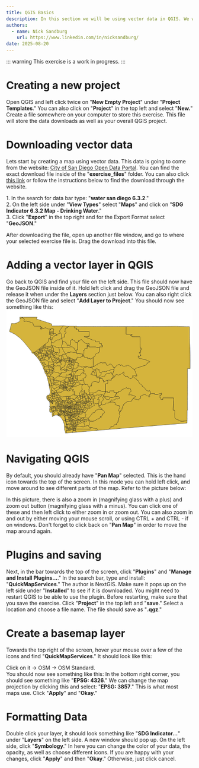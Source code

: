 ```yaml
---
title: QGIS Basics
description: In this section we will be using vector data in QGIS. We will also be learning basic things in QGIS.
authors:
  - name: Nick Sandburg
    url: https://www.linkedin.com/in/nicksandburg/
date: 2025-08-20
---
```


::: warning
This exercise is a work in progress.
:::

<h1>Creating a new project</h1>
<p> Open QGIS and left click twice on "<b>New Empty Project</b>" under "<b>Project Templates</b>." You can also click on "<b>Project</b>" in the top left and select "<b>New.</b>" Create a file somewhere on your computer to store this exercise. This file will store the data downloads as well as your overall QGIS project. </p>

<h1>Downloading vector data</h1>
<p> Lets start by creating a map using vector data. This data is going to come from the website: <a href="https://www.inaturalist.org/"> City of San Diego Open Data Portal</a>. You can find the exact download file inside of the "<b>exercise_files</b>" folder. You can also click <a href="https://opendata.sandag.org/Sustainable-Development-Goals/SDG-Indicator-6-3-2-Map-Drinking-Water/ig5f-77ey"> this link</a> or follow the instructions below to find the download through the website.</p>

<p>1. In the search for data bar type: "<b>water san diego 6.3.2</b>." <br>
2. On the left side under "<b>View Types</b>" select "<b>Maps</b>" and click on "<b>SDG Indicator 6.3.2 Map - Drinking Water</b>." <br>
3. Click "<b>Export</b>" in the top right and for the Export Format select "<b>GeoJSON</b>." <br>
</p>

<p>After downloading the file, open up another file window, and go to where your selected exercise file is. Drag the download into this file. <br></p>

<h1>Adding a vector layer in QGIS</h1>
<p>Go back to QGIS and find your file on the left side. This file should now have the GeoJSON file inside of it. Hold left click and drag the GeoJSON file and release it when under the <b>Layers</b> section just below. You can also right click the GeoJSON file and select "<b>Add Layer to Project</b>." You should now see something like this:
<ContentFigure 
   :imgSrc="'/exercise_files/images/pic-one.png'" 
/>

<img Src="/exercise_files/images/pic-one.png">


<ContentFigure 
   :imgSrc="'/assets/images/marks.png'" 
   :description="'Types of marks'"
   :anchorHref="'https://creativecommons.org/licenses/by-nc-sa/4.0/'"
   :anchorText="'Credit: PennState licensed under CC BY-ND 2.0'"
/>
</p>

<h1>Navigating QGIS</h1>
<p>By default, you should already have "<b>Pan Map</b>" selected. This is the hand icon towards the top of the screen. In this mode you can hold left click, and move around to see different parts of the map. Refer to the picture below: </p>

<p>In this picture, there is also a zoom in (magnifying glass with a plus) and zoom out button (magnifying glass with a minus). You can click one of these and then left click to either zoom in or zoom out. You can also zoom in and out by either moving your mouse scroll, or using CTRL + and CTRL - if on windows. Don't forget to click back on "<b>Pan Map</b>" in order to move the map around again. </p>

<h1>Plugins and saving</h1>
<p> Next, in the bar towards the top of the screen, click "<b>Plugins</b>" and "<b>Manage and Install Plugins...</b>." In the search bar, type and install: "<b>QuickMapServices</b>." The author is NextGIS. Make sure it pops up on the left side under "<b>Installed</b>" to see if it is downloaded. You might need to restart QGIS to be able to use the plugin. Before restarting, make sure that you save the exercise. Click "<b>Project</b>" in the top left and "<b>save</b>." Select a location and choose a file name. The file should save as "<b>.qgz</b>." </p>

<h1>Create a basemap layer</h1>
<p> Towards the top right of the screen, hover your mouse over a few of the icons and find "<b>QuickMapServices</b>." It should look like this: </p>

<p>Click on it -> OSM -> OSM Standard.<br> You should now see something like this:
In the bottom right corner, you should see something like "<b>EPSG: 4326</b>." We can change the map projection by clicking this and select: "<b>EPSG: 3857</b>." This is what most maps use. Click "<b>Apply</b>" and "<b>Okay</b>."
</p>

<h1>Formatting Data</h1>
<p>Double click your layer, it should look something like "<b>SDG Indicator...</b>" under "<b>Layers</b>" on the left side. A new window should pop up. On the left side, click "<b>Symbology</b>." In here you can change the color of your data, the opacity, as well as choose different icons. If you are happy with your changes, click "<b>Apply</b>" and then "<b>Okay</b>." Otherwise, just click cancel.</p>